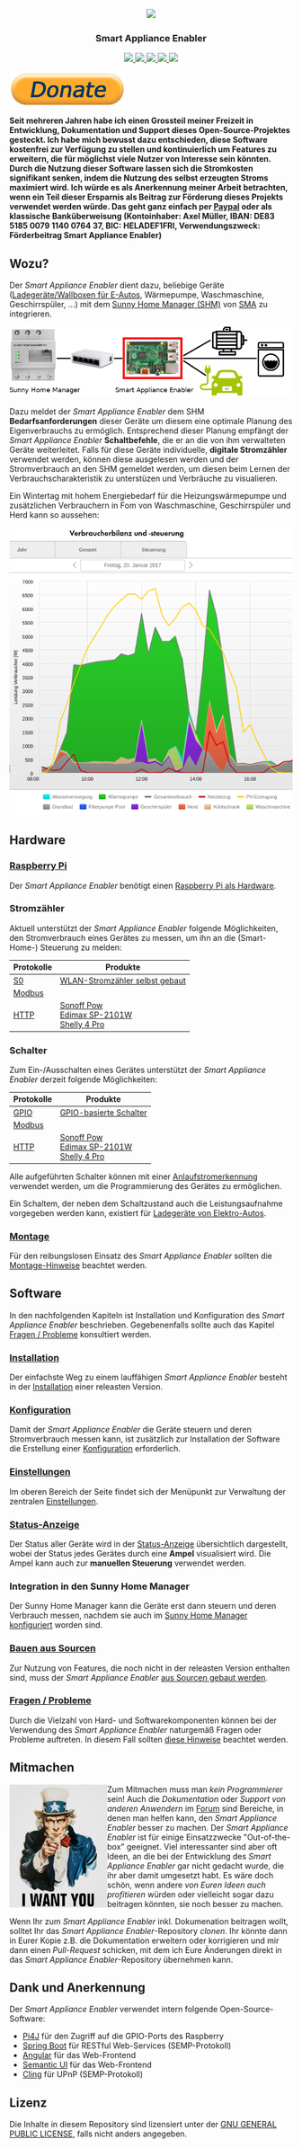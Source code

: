<p align="center">
  <img src="https://github.com/camueller/SmartApplianceEnabler/blob/master/pics/logo.png">
  <h3 align="center">Smart Appliance Enabler</h3>
  <p align="center">
    <a href="https://travis-ci.org/camueller/SmartApplianceEnabler">
      <img src="https://travis-ci.org/camueller/SmartApplianceEnabler.svg?branch=master">
    </a>
    <a href="https://codecov.io/gh/camueller/SmartApplianceEnabler">
      <img src="https://codecov.io/gh/camueller/SmartApplianceEnabler/coverage.svg">
    </a>
    <a href="https://camueller.github.io/SmartApplianceEnabler-web-coverage">
      <img src="https://camueller.github.io/SmartApplianceEnabler-web-coverage/SmartApplianceEnabler-web-coverage.svg">
    </a>
    <a href="https://github.com/camueller/SmartApplianceEnabler/releases/download/v1.2.1/SmartApplianceEnabler-1.2.1.war">
      <img src="https://img.shields.io/badge/Download-1.2.1-brightgreen.svg">
    </a>
    <a href="https://www.gnu.org/licenses/old-licenses/gpl-2.0.html">
      <img src="https://img.shields.io/badge/license-GPLv2-blue.svg">
    </a>
  </p>
</p>

![Donate](pics/donate.jpeg)

**Seit mehreren Jahren habe ich einen Grossteil meiner Freizeit in Entwicklung, Dokumentation und Support dieses Open-Source-Projektes gesteckt. Ich habe mich bewusst dazu entschieden, diese Software kostenfrei zur Verfügung zu stellen und kontinuierlich um Features zu erweitern, die für möglichst viele Nutzer von Interesse sein könnten. Durch die Nutzung dieser Software lassen sich die Stromkosten signifikant senken, indem die Nutzung des selbst erzeugten Stroms maximiert wird. Ich würde es als Anerkennung meiner Arbeit betrachten, wenn ein Teil dieser Ersparnis als Beitrag zur Förderung dieses Projekts verwendet werden würde. Das geht ganz einfach per [Paypal](https://paypal.me/CarlAxelMueller) oder als klassische Banküberweisung (Kontoinhaber: Axel Müller, IBAN: DE83 5185 0079 1140 0764 37, BIC: HELADEF1FRI, Verwendungszweck: Förderbeitrag Smart Appliance Enabler)**

## Wozu?
Der *Smart Appliance Enabler* dient dazu, beliebige Geräte ([Ladegeräte/Wallboxen für E-Autos](doc/EVCharger_DE.md), Wärmepumpe, Waschmaschine, Geschirrspüler, ...) mit dem [Sunny Home Manager (SHM)](http://www.sma.de/produkte/monitoring-control/sunny-home-manager.html) von [SMA](http://www.sma.de) zu integrieren.

![SmartHomeEnablerSchema](pics/SmartApplianceEnabler.png)

Dazu meldet der *Smart Appliance Enabler* dem SHM **Bedarfsanforderungen** dieser Geräte um diesem eine optimale Planung des Eigenverbrauchs zu ermöglich. Entsprechend dieser Planung empfängt der *Smart Appliance Enabler* **Schaltbefehle**, die er an die von ihm verwalteten Geräte weiterleitet. Falls für diese Geräte individuelle, **digitale Stromzähler** verwendet werden, können diese ausgelesen werden und der Stromverbrauch an den SHM gemeldet werden, um diesen beim Lernen der Verbrauchscharakteristik zu unterstüzen und Verbräuche zu visualieren.

Ein Wintertag mit hohem Energiebedarf für die Heizungswärmepumpe und zusätzlichen Verbrauchern in Fom von Waschmaschine, Geschirrspüler und Herd kann so aussehen:

![SHM_Verbraucherbilanz_GuterTag](pics/shm/Verbraucherbilanz_GuterTag.png)

## Hardware

### [Raspberry Pi](doc/Raspberry_DE.md)
Der *Smart Appliance Enabler* benötigt einen [Raspberry Pi als Hardware](doc/Raspberry_DE.md). 

### Stromzähler

Aktuell unterstützt der *Smart Appliance Enabler* folgende Möglichkeiten, den Stromverbrauch eines Gerätes zu messen, um ihn an die (Smart-Home-) Steuerung zu melden:

| Protokolle    | Produkte      |
| ------------- | ------------- |
| [S0](doc/S0Meter_DE.md)  | [WLAN-Stromzähler selbst gebaut](doc/WifiS0PulseForwarder_DE.md) |
| [Modbus](doc/ModbusMeter_DE.md)  |  |
| [HTTP](doc/HttpMeter_DE.md)      | [Sonoff Pow](doc/SonoffPow_DE.md) <br> [Edimax SP-2101W](doc/EdimaxSP2101W_DE.md) <br> [Shelly 4 Pro](doc/Shelly4Pro_DE.md)|

### Schalter

Zum Ein-/Ausschalten eines Gerätes unterstützt der *Smart Appliance Enabler* derzeit folgende Möglichkeiten:

| Protokolle    | Produkte      |
| ------------- | ------------- |
| [GPIO](doc/GPIOSwitch_DE.md) | [GPIO-basierte Schalter](doc/GPIOSwitch_DE.md) |
| [Modbus](doc/ModbusSwitch_DE.md) | |
| [HTTP](doc/HttpSwitch_DE.md) | [Sonoff Pow](doc/SonoffPow_DE.md) <br> [Edimax SP-2101W](doc/EdimaxSP2101W_DE.md)  <br> [Shelly 4 Pro](doc/Shelly4Pro_DE.md)|

Alle aufgeführten Schalter können mit einer [Anlaufstromerkennung](doc/Anlaufstromerkennung_DE.md) verwendet werden, um die Programmierung des Gerätes zu ermöglichen.

Ein Schaltem, der neben dem Schaltzustand auch die Leistungsaufnahme vorgegeben werden kann, existiert für [Ladegeräte von Elektro-Autos](doc/EVCharger_DE.md).

### [Montage](doc/Montage_DE.md)
Für den reibungslosen Einsatz des *Smart Appliance Enabler* sollten die [Montage-Hinweise](doc/Montage_DE.md) beachtet werden.

## Software
In den nachfolgenden Kapiteln ist Installation und Konfiguration des *Smart Appliance Enabler* beschrieben. Gegebenenfalls sollte auch das Kapitel [Fragen / Probleme](doc/Troubleshooting_DE.md) konsultiert werden.

### [Installation](doc/Installation_DE.md)
Der einfachste Weg zu einem lauffähigen *Smart Appliance Enabler* besteht in der [Installation](doc/Installation_DE.md) einer releasten Version.

### [Konfiguration](doc/Configuration_DE.md)
Damit der *Smart Appliance Enabler* die Geräte steuern und deren Stromverbrauch messen kann, ist zusätzlich zur Installation der Software die Erstellung einer [Konfiguration](doc/Configuration_DE.md) erforderlich.

### [Einstellungen](doc/Settings_DE.md)
Im oberen Bereich der Seite findet sich der Menüpunkt zur Verwaltung der zentralen [Einstellungen](Settings_DE.md).

### [Status-Anzeige](doc/Status_DE.md)
Der Status aller Geräte wird in der [Status-Anzeige](doc/Status_DE.md) übersichtlich dargestellt, wobei der Status jedes Gerätes durch eine **Ampel** visualisiert wird. Die Ampel kann auch zur **manuellen Steuerung** verwendet werden.

### Integration in den Sunny Home Manager
Der Sunny Home Manager kann die Geräte erst dann steuern und deren Verbrauch messen, nachdem sie auch im [Sunny Home Manager konfiguriert](doc/SunnyHomeMangerKonfiguration_DE.md) worden sind.

### [Bauen aus Sourcen](doc/Build_DE.md)
Zur Nutzung von Features, die noch nicht in der releasten Version enthalten sind, muss der *Smart Appliance Enabler* [aus Sourcen gebaut werden](doc/Build_DE.md).

### [Fragen / Probleme](doc/Troubleshooting_DE.md)
Durch die Vielzahl von Hard- und Softwarekomponenten können bei der Verwendung des *Smart Appliance Enabler* naturgemäß Fragen oder Probleme auftreten. In diesem Fall sollten [diese Hinweise](doc/Support_DE.md) beachtet werden.

## Mitmachen
<img align="left" src="pics/IWantYou.png">Zum Mitmachen muss man *kein Programmierer* sein! Auch die *Dokumentation* oder *Support von anderen Anwendern* im [Forum](https://www.photovoltaikforum.com/geraete-mit-home-manager-koppeln-via-semp-ethernet-t104060.html) sind Bereiche, in denen man helfen kann, den *Smart Appliance Enabler* besser zu machen. Der *Smart Appliance Enabler* ist für einige Einsatzzwecke "Out-of-the-box" geeignet. Viel interessanter sind aber oft Ideen, an die bei der Entwicklung des *Smart Appliance Enabler* gar nicht gedacht wurde, die ihr aber damit umgesetzt habt. Es wäre doch schön, wenn andere *von Euren Ideen auch profitieren* würden oder vielleicht sogar dazu beitragen könnten, sie noch besser zu machen.

Wenn Ihr zum *Smart Appliance Enabler* inkl. Dokumenation beitragen wollt, solltet Ihr das *Smart Appliance Enabler*-Repository *clonen*. Ihr könnte dann in Eurer Kopie z.B. die Dokumentation erweitern oder korrigieren und mir dann einen *Pull-Request* schicken, mit dem ich Eure Änderungen direkt in das *Smart Appliance Enabler*-Repository übernehmen kann.

## Dank und Anerkennung
Der *Smart Appliance Enabler* verwendet intern folgende Open-Source-Software:
* [Pi4J](http://pi4j.com) für den Zugriff auf die GPIO-Ports des Raspberry
* [Spring Boot](http://projects.spring.io/spring-boot) für RESTful Web-Services (SEMP-Protokoll)
* [Angular](https://angular.io) für das Web-Frontend
* [Semantic UI](https://semantic-ui.com/) für das Web-Frontend
* [Cling](http://4thline.org/projects/cling) für UPnP (SEMP-Protokoll)

## Lizenz
Die Inhalte in diesem Repository sind lizensiert unter der [GNU GENERAL PUBLIC LICENSE](LICENSE.txt), falls nicht anders angegeben.
